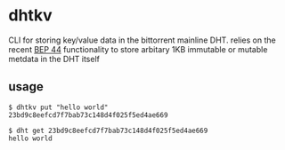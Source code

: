 # dhtkv

CLI for storing key/value data in the bittorrent mainline DHT. relies on the recent [BEP 44](http://www.bittorrent.org/beps/bep_0044.html) functionality to store arbitary 1KB immutable or mutable metdata in the DHT itself

## usage

```
$ dhtkv put "hello world"
23bd9c8eefcd7f7bab73c148d4f025f5ed4ae669

$ dht get 23bd9c8eefcd7f7bab73c148d4f025f5ed4ae669
hello world
```
